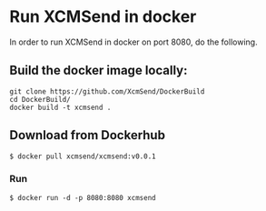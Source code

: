 # Run XCMSend in docker  

In order to run XCMSend in docker on port 8080, do the following.


## Build the docker image locally:
```shell
git clone https://github.com/XcmSend/DockerBuild
cd DockerBuild/
docker build -t xcmsend .
```


## Download from Dockerhub
```shell
$ docker pull xcmsend/xcmsend:v0.0.1
```


### Run   
```shell
$ docker run -d -p 8080:8080 xcmsend
```
